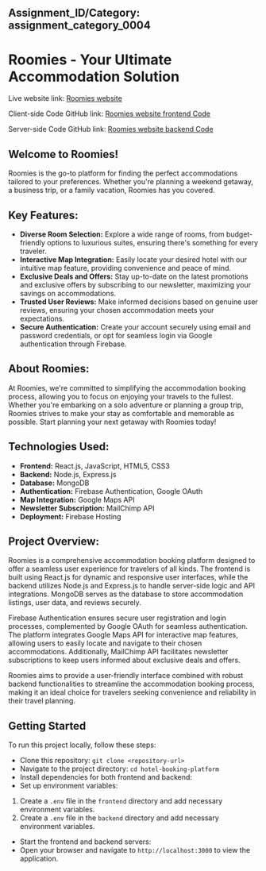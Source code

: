 ## Assignment_ID/Category: assignment_category_0004

# Roomies - Your Ultimate Accommodation Solution

Live website link: [Roomies website](https://hotel-booking-platform-2229c.web.app/)

Client-side Code GitHub link: [Roomies website frontend Code](https://github.com/Porgramming-Hero-web-course/b9a11-client-side-alaminshojib)

Server-side Code GitHub link: [Roomies website backend Code](https://github.com/Porgramming-Hero-web-course/b9a11-server-side-alaminshojib)

## Welcome to Roomies!

Roomies is the go-to platform for finding the perfect accommodations tailored to your preferences. Whether you're planning a weekend getaway, a business trip, or a family vacation, Roomies has you covered.

## Key Features:

- **Diverse Room Selection:** Explore a wide range of rooms, from budget-friendly options to luxurious suites, ensuring there's something for every traveler.
- **Interactive Map Integration:** Easily locate your desired hotel with our intuitive map feature, providing convenience and peace of mind.
- **Exclusive Deals and Offers:** Stay up-to-date on the latest promotions and exclusive offers by subscribing to our newsletter, maximizing your savings on accommodations.
- **Trusted User Reviews:** Make informed decisions based on genuine user reviews, ensuring your chosen accommodation meets your expectations.
- **Secure Authentication:** Create your account securely using email and password credentials, or opt for seamless login via Google authentication through Firebase.

## About Roomies:

At Roomies, we're committed to simplifying the accommodation booking process, allowing you to focus on enjoying your travels to the fullest. Whether you're embarking on a solo adventure or planning a group trip, Roomies strives to make your stay as comfortable and memorable as possible. Start planning your next getaway with Roomies today!

## Technologies Used:

- **Frontend:** React.js, JavaScript, HTML5, CSS3
- **Backend:** Node.js, Express.js
- **Database:** MongoDB
- **Authentication:** Firebase Authentication, Google OAuth
- **Map Integration:** Google Maps API
- **Newsletter Subscription:** MailChimp API
- **Deployment:** Firebase Hosting

## Project Overview:

Roomies is a comprehensive accommodation booking platform designed to offer a seamless user experience for travelers of all kinds. The frontend is built using React.js for dynamic and responsive user interfaces, while the backend utilizes Node.js and Express.js to handle server-side logic and API integrations. MongoDB serves as the database to store accommodation listings, user data, and reviews securely.

Firebase Authentication ensures secure user registration and login processes, complemented by Google OAuth for seamless authentication. The platform integrates Google Maps API for interactive map features, allowing users to easily locate and navigate to their chosen accommodations. Additionally, MailChimp API facilitates newsletter subscriptions to keep users informed about exclusive deals and offers.

Roomies aims to provide a user-friendly interface combined with robust backend functionalities to streamline the accommodation booking process, making it an ideal choice for travelers seeking convenience and reliability in their travel planning.


## Getting Started

To run this project locally, follow these steps:

- Clone this repository: `git clone <repository-url>`
- Navigate to the project directory: `cd hotel-booking-platform`
- Install dependencies for both frontend and backend:
- Set up environment variables:
1. Create a `.env` file in the `frontend` directory and add necessary environment variables.
2. Create a `.env` file in the `backend` directory and add necessary environment variables.
- Start the frontend and backend servers:
- Open your browser and navigate to `http://localhost:3000` to view the application.
